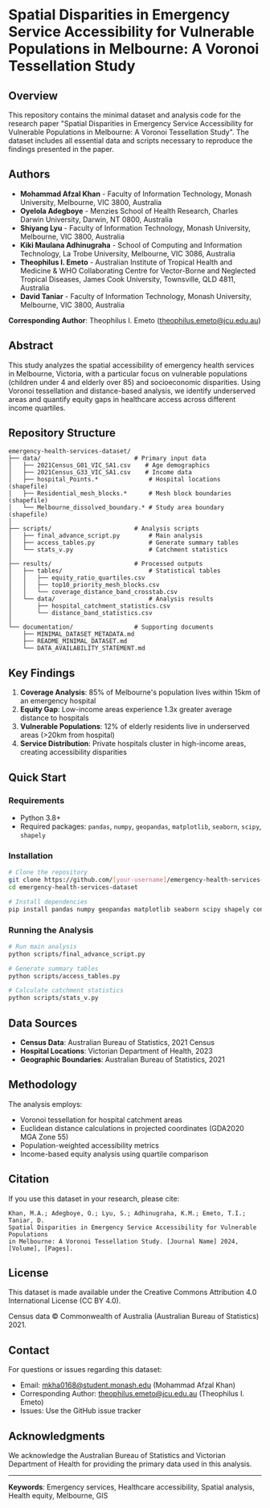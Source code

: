 # Spatial Disparities in Emergency Service Accessibility for Vulnerable Populations in Melbourne: A Voronoi Tessellation Study

## Overview

This repository contains the minimal dataset and analysis code for the research paper "Spatial Disparities in Emergency Service Accessibility for Vulnerable Populations in Melbourne: A Voronoi Tessellation Study". The dataset includes all essential data and scripts necessary to reproduce the findings presented in the paper.

## Authors

- **Mohammad Afzal Khan** - Faculty of Information Technology, Monash University, Melbourne, VIC 3800, Australia
- **Oyelola Adegboye** - Menzies School of Health Research, Charles Darwin University, Darwin, NT 0800, Australia
- **Shiyang Lyu** - Faculty of Information Technology, Monash University, Melbourne, VIC 3800, Australia
- **Kiki Maulana Adhinugraha** - School of Computing and Information Technology, La Trobe University, Melbourne, VIC 3086, Australia
- **Theophilus I. Emeto** - Australian Institute of Tropical Health and Medicine & WHO Collaborating Centre for Vector-Borne and Neglected Tropical Diseases, James Cook University, Townsville, QLD 4811, Australia
- **David Taniar** - Faculty of Information Technology, Monash University, Melbourne, VIC 3800, Australia

**Corresponding Author**: Theophilus I. Emeto (theophilus.emeto@jcu.edu.au)

## Abstract

This study analyzes the spatial accessibility of emergency health services in Melbourne, Victoria, with a particular focus on vulnerable populations (children under 4 and elderly over 85) and socioeconomic disparities. Using Voronoi tessellation and distance-based analysis, we identify underserved areas and quantify equity gaps in healthcare access across different income quartiles.

## Repository Structure

```
emergency-health-services-dataset/
├── data/                          # Primary input data
│   ├── 2021Census_G01_VIC_SA1.csv    # Age demographics
│   ├── 2021Census_G33_VIC_SA1.csv    # Income data
│   ├── hospital_Points.*              # Hospital locations (shapefile)
│   ├── Residential_mesh_blocks.*      # Mesh block boundaries (shapefile)
│   └── Melbourne_dissolved_boundary.* # Study area boundary (shapefile)
│
├── scripts/                       # Analysis scripts
│   ├── final_advance_script.py        # Main analysis
│   ├── access_tables.py               # Generate summary tables
│   └── stats_v.py                     # Catchment statistics
│
├── results/                       # Processed outputs
│   ├── tables/                        # Statistical tables
│   │   ├── equity_ratio_quartiles.csv
│   │   ├── top10_priority_mesh_blocks.csv
│   │   └── coverage_distance_band_crosstab.csv
│   └── data/                          # Analysis results
│       ├── hospital_catchment_statistics.csv
│       └── distance_band_statistics.csv
│
└── documentation/                 # Supporting documents
    ├── MINIMAL_DATASET_METADATA.md
    ├── README_MINIMAL_DATASET.md
    └── DATA_AVAILABILITY_STATEMENT.md
```

## Key Findings

1. **Coverage Analysis**: 85% of Melbourne's population lives within 15km of an emergency hospital
2. **Equity Gap**: Low-income areas experience 1.3x greater average distance to hospitals
3. **Vulnerable Populations**: 12% of elderly residents live in underserved areas (>20km from hospital)
4. **Service Distribution**: Private hospitals cluster in high-income areas, creating accessibility disparities

## Quick Start

### Requirements

- Python 3.8+
- Required packages: `pandas`, `numpy`, `geopandas`, `matplotlib`, `seaborn`, `scipy`, `shapely`

### Installation

```bash
# Clone the repository
git clone https://github.com/[your-username]/emergency-health-services-dataset.git
cd emergency-health-services-dataset

# Install dependencies
pip install pandas numpy geopandas matplotlib seaborn scipy shapely contextily
```

### Running the Analysis

```bash
# Run main analysis
python scripts/final_advance_script.py

# Generate summary tables
python scripts/access_tables.py

# Calculate catchment statistics
python scripts/stats_v.py
```

## Data Sources

- **Census Data**: Australian Bureau of Statistics, 2021 Census
- **Hospital Locations**: Victorian Department of Health, 2023
- **Geographic Boundaries**: Australian Bureau of Statistics, 2021

## Methodology

The analysis employs:
- Voronoi tessellation for hospital catchment areas
- Euclidean distance calculations in projected coordinates (GDA2020 MGA Zone 55)
- Population-weighted accessibility metrics
- Income-based equity analysis using quartile comparison

## Citation

If you use this dataset in your research, please cite:

```
Khan, M.A.; Adegboye, O.; Lyu, S.; Adhinugraha, K.M.; Emeto, T.I.; Taniar, D. 
Spatial Disparities in Emergency Service Accessibility for Vulnerable Populations 
in Melbourne: A Voronoi Tessellation Study. [Journal Name] 2024, [Volume], [Pages].
```

## License

This dataset is made available under the Creative Commons Attribution 4.0 International License (CC BY 4.0).

Census data © Commonwealth of Australia (Australian Bureau of Statistics) 2021.

## Contact

For questions or issues regarding this dataset:
- Email: mkha0168@student.monash.edu (Mohammad Afzal Khan)
- Corresponding Author: theophilus.emeto@jcu.edu.au (Theophilus I. Emeto)
- Issues: Use the GitHub issue tracker

## Acknowledgments

We acknowledge the Australian Bureau of Statistics and Victorian Department of Health for providing the primary data used in this analysis.

---

**Keywords**: Emergency services, Healthcare accessibility, Spatial analysis, Health equity, Melbourne, GIS